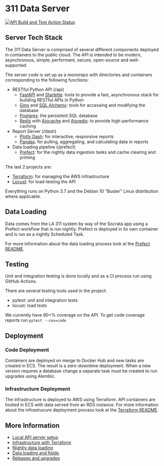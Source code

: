# 311 Data Server

[![API Build and Test Action Status](https://github.com/hackforla/311-data/workflows/Build%20and%20Test/badge.svg)](https://github.com/hackforla/311-data/actions)

## Server Tech Stack

The 311 Data Server is comprised of several different components deployed in containers to the public cloud. The API is intended to be modern, asynchronous, simple, performant, secure, open-source and well-supported.

The server code is set up as a monorepo with directories and containers corresponding to the following functions:

- RESTful Python API (/api)
  - [FastAPI](https://fastapi.tiangolo.com/) and [Starlette](https://www.starlette.io/): tools to provide a fast, asynchronous stack for building RESTful APIs in Python
  - [Gino](https://python-gino.org/) and [SQL Alchemy](https://www.sqlalchemy.org/): tools for accessing and modifying the database
  - [Postgres](https://www.postgresql.org/docs/12/index.html): the persistent SQL database
  - [Redis](https://redis.io/) with [Aiocache](https://aiocache.readthedocs.io/) and [Aioredis](https://aioredis.readthedocs.io/en/v1.3.0/): to provide high-performance caching
- Report Server (/dash)
  - [Plotly Dash](https://dash.plotly.com/): for interactive, responsive reports
  - [Pandas](https://pandas.pydata.org/): for pulling, aggregating, and calculating data in reports
- Data loading pipeline (/prefect)
  - [Prefect](https://www.prefect.io/core): for the nightly data ingestion tasks and cache clearing and priming

The last 2 projects are:

- [Terraform](https://www.terraform.io/): for managing the AWS infrastructure
- [Locust](https://locust.io/): for load-testing the API

Everything runs on Python 3.7 and the Debian 10 "Buster" Linux distribution where applicable.

## Data Loading

Data comes from the LA 311 system by way of the Socrata app using a Prefect workflow that is run nightly. Prefect is deployed in its own container and is run as a nightly Scheduled Task.

For more information about the data loading process look at the [Prefect README](prefect/README.md).

## Testing

Unit and integration testing is done locally and as a CI process run using GitHub Actions.

There are several testing tools used in the project:

- pytest: unit and integration tests
- locust: load tests

We currently have 90+% coverage on the API. To get code coverage reports run ```pytest --cov=code```

## Deployment

### Code Deployment

Containers are deployed on merge to Docker Hub and new tasks are created in ECS. The result is a zero-downtime deployment. When a new version requires a database change a separate task must be created to run upgrades using Alembic.

### Infrastructure Deployment

The infrastructure is deployed to AWS using Terraform. API containers are hosted in ECS with data served from an RDS instance. For more information about the infrastrucure deployment process look at the [Terraform README](terraform/README.md).

## More Information

- [Local API server setup](../docs/server_setup.md)
- [Infrastructure with Terraform](terraform/README.md)
- [Nightly data loading](prefect/README.md)
- [Data loading and fields](../docs/data_loading.md)
- [Releases and upgrades](../upgrades.md)

